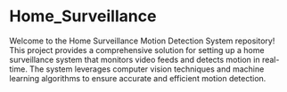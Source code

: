 # Home_Surveillance
Welcome to the Home Surveillance Motion Detection System repository! This project provides a comprehensive solution for setting up a home surveillance system that monitors video feeds and detects motion in real-time. The system leverages computer vision techniques and machine learning algorithms to ensure accurate and efficient motion detection.
